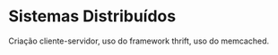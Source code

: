 Sistemas Distribuídos
====================

Criação cliente-servidor, uso do framework thrift, uso do memcached.
